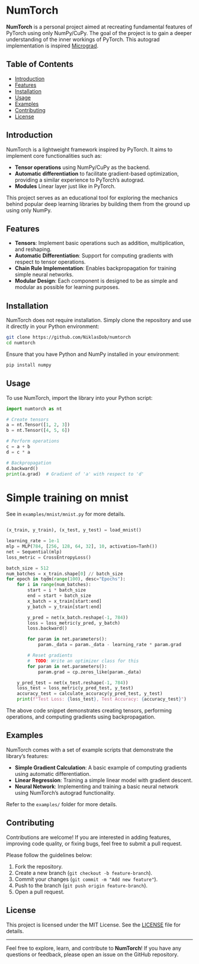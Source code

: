 # NumTorch

**NumTorch** is a personal project aimed at recreating fundamental features of PyTorch using only NumPy/CuPy. The goal of the project is to gain a deeper understanding of the inner workings of PyTorch. This autograd implementation is inspired [Micrograd](https://github.com/karpathy/micrograd).

## Table of Contents
- [Introduction](#introduction)
- [Features](#features)
- [Installation](#installation)
- [Usage](#usage)
- [Examples](#examples)
- [Contributing](#contributing)
- [License](#license)

## Introduction

NumTorch is a lightweight framework inspired by PyTorch. It aims to implement core functionalities such as:
- **Tensor operations** using NumPy/CuPy as the backend.
- **Automatic differentiation** to facilitate gradient-based optimization, providing a similar experience to PyTorch’s autograd.
- **Modules** Linear layer just like in PyTorch.

This project serves as an educational tool for exploring the mechanics behind popular deep learning libraries by building them from the ground up using only NumPy.

## Features

- **Tensors**: Implement basic operations such as addition, multiplication, and reshaping.
- **Automatic Differentiation**: Support for computing gradients with respect to tensor operations.
- **Chain Rule Implementation**: Enables backpropagation for training simple neural networks.
- **Modular Design**: Each component is designed to be as simple and modular as possible for learning purposes.

## Installation

NumTorch does not require installation. Simply clone the repository and use it directly in your Python environment:

```bash
git clone https://github.com/NiklasDob/numtorch
cd numtorch
```

Ensure that you have Python and NumPy installed in your environment:

```bash
pip install numpy
```

## Usage

To use NumTorch, import the library into your Python script:

```python
import numtorch as nt

# Create tensors
a = nt.Tensor([1, 2, 3])
b = nt.Tensor([4, 5, 6])

# Perform operations
c = a + b
d = c * a

# Backpropagation
d.backward()
print(a.grad)  # Gradient of 'a' with respect to 'd'
```

# Simple training on mnist
See in `examples/mnist/mnist.py` for more details.

```python

(x_train, y_train), (x_test, y_test) = load_mnist()

learning_rate = 1e-1
mlp = MLP(784, [256, 128, 64, 32], 10, activation=Tanh())
net = Sequential(mlp)
loss_metric = CrossEntropyLoss()

batch_size = 512
num_batches = x_train.shape[0] // batch_size
for epoch in tqdm(range(100), desc="Epochs"):
    for i in range(num_batches):
        start = i * batch_size
        end = start + batch_size
        x_batch = x_train[start:end]
        y_batch = y_train[start:end]

        y_pred = net(x_batch.reshape(-1, 784))
        loss = loss_metric(y_pred, y_batch)
        loss.backward()

        for param in net.parameters():
            param._data = param._data - learning_rate * param.grad

        # Reset gradients
        #  TODO: Write an optimizer class for this
        for param in net.parameters():
            param.grad = cp.zeros_like(param._data)

    y_pred_test = net(x_test.reshape(-1, 784))
    loss_test = loss_metric(y_pred_test, y_test)
    accuracy_test = calculate_accuracy(y_pred_test, y_test)
    print(f"Test Loss: {loss_test}, Test Accuracy: {accuracy_test}")
```


The above code snippet demonstrates creating tensors, performing operations, and computing gradients using backpropagation.

## Examples

NumTorch comes with a set of example scripts that demonstrate the library’s features:

- **Simple Gradient Calculation**: A basic example of computing gradients using automatic differentiation.
- **Linear Regression**: Training a simple linear model with gradient descent.
- **Neural Network**: Implementing and training a basic neural network using NumTorch’s autograd functionality.

Refer to the `examples/` folder for more details.

## Contributing

Contributions are welcome! If you are interested in adding features, improving code quality, or fixing bugs, feel free to submit a pull request.

Please follow the guidelines below:
1. Fork the repository.
2. Create a new branch (`git checkout -b feature-branch`).
3. Commit your changes (`git commit -m "Add new feature"`).
4. Push to the branch (`git push origin feature-branch`).
5. Open a pull request.

## License

This project is licensed under the MIT License. See the [LICENSE](LICENSE) file for details.

---

Feel free to explore, learn, and contribute to **NumTorch**! If you have any questions or feedback, please open an issue on the GitHub repository.